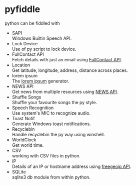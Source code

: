 # pyfiddle
python can be fiddled with
<br>
<ul>
<li>SAPI</li>
Windows Builtin Speech API.
<li>Lock Device</li>
Use of py script to lock device.
<li>FullContact API</li>
Fetch details with just an email using <a href="https://www.fullcontact.com/">FullContact API</a>.
<li>Location</li>
Get latitude, longitude, address, distance across places.
<li>lorem ipsum</li>
The <a href="https://loripsum.net/">lorem ipsum</a> generator.
<li>NEWS API</li>
Get news from multiple resources using <a href="https://newsapi.org/">NEWS API</a>.
<li>Shuffle Songs</li>
Shuffle your favourite songs the py style.
<li>Speech Recognition</li>
Use system's MIC to recognize audio.
<li>Toast Notif</li>
Generate Windows toast notifications.
<li>Recyclebin</li>
Handle recyclebin the py way using winshell.
<li>WorldClock</li>
Get world time.
<li>CSV</li>
working with CSV files in python.
<li>IP</li>
Details of an IP or hostname address using <a href="http://freegeoip.net/">freegeoip API</a>.
<li>SQLite</li>
sqlite3 db module from within python.
</ul>